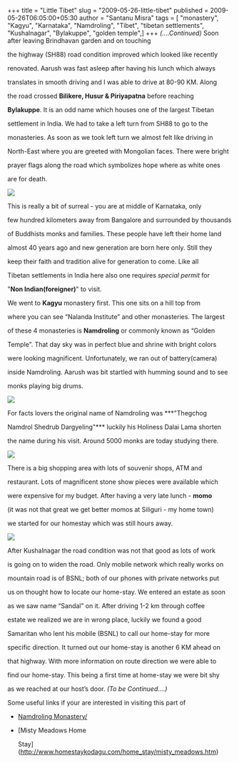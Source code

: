 +++
title = "Little Tibet"
slug = "2009-05-26-little-tibet"
published = 2009-05-26T06:05:00+05:30
author = "Santanu Misra"
tags = [ "monastery", "Kagyu", "Karnataka", "Namdroling", "Tibet", "tibetan settlements", "Kushalnagar", "Bylakuppe", "golden temple",]
+++
*(....Continued)* Soon after leaving Brindhavan garden and on touching

the highway (SH88) road condition improved which looked like recently

renovated. Aarush was fast asleep after having his lunch which always

translates in smooth driving and I was able to drive at 80-90 KM. Along

the road crossed **Bilikere, Husur & Piriyapatna** before reaching

**Bylakuppe**. It is an odd name which houses one of the largest Tibetan

settlement in India. We had to take a left turn from SH88 to go to the

monasteries. As soon as we took left turn we almost felt like driving in

North-East where you are greeted with Mongolian faces. There were bright

prayer flags along the road which symbolizes hope where as white ones

are for death.



  



[![](../images/thumbnails/2009-05-26-little-tibet-monks.jpg)](../images/2009-05-26-little-tibet-monks.jpg)



This is really a bit of surreal - you are at middle of Karnataka, only

few hundred kilometers away from Bangalore and surrounded by thousands

of Buddhists monks and families. These people have left their home land

almost 40 years ago and new generation are born here only. Still they

keep their faith and tradition alive for generation to come. Like all

Tibetan settlements in India here also one requires *special permit* for

"**Non Indian(foreigner)**" to visit.



We went to **Kagyu** monastery first. This one sits on a hill top from

where you can see “Nalanda Institute” and other monasteries. The largest

of these 4 monasteries is **Namdroling** or commonly known as “Golden

Temple”. That day sky was in perfect blue and shrine with bright colors

were looking magnificent. Unfortunately, we ran out of battery(camera)

inside Namdroling. Aarush was bit startled with humming sound and to see

monks playing big drums.



[![](../images/thumbnails/2009-05-26-little-tibet-golden_shrine2.jpg)](../images/2009-05-26-little-tibet-golden_shrine2.jpg)



  

  



For facts lovers the original name of Namdroling was ***"Thegchog

Namdrol Shedrub Dargyeling"*** luckily his Holiness Dalai Lama shorten

the name during his visit. Around 5000 monks are today studying there.



  



[![](../images/thumbnails/2009-05-26-little-tibet-golden_shrine.jpg)](../images/2009-05-26-little-tibet-golden_shrine.jpg)



There is a big shopping area with lots of souvenir shops, ATM and

restaurant. Lots of magnificent stone show pieces were available which

were expensive for my budget. After having a very late lunch - **momo**

(it was not that great we get better momos at Siliguri - my home town)

we started for our homestay which was still hours away.



[![](../images/thumbnails/2009-05-26-little-tibet-coorg-home-stay-direction.jpg)](../images/2009-05-26-little-tibet-coorg-home-stay-direction.jpg)



After Kushalnagar the road condition was not that good as lots of work

is going on to widen the road. Only mobile network which really works on

mountain road is of BSNL; both of our phones with private networks put

us on thought how to locate our home-stay. We entered an estate as soon

as we saw name “Sandal” on it. After driving 1-2 km through coffee

estate we realized we are in wrong place, luckily we found a good

Samaritan who lent his mobile (BSNL) to call our home-stay for more

specific direction. It turned out our home-stay is another 6 KM ahead on

that highway. With more information on route direction we were able to

find our home-stay. This being a first time at home-stay we were bit shy

as we reached at our host’s door. *(To be Continued....)*



  

  

Some useful links if your are interested in visiting this part of  



-   [Namdroling Monastery/](http://www.namdroling.org/)

-   [Misty Meadows Home

    Stay](http://www.homestaykodagu.com/home_stay/misty_meadows.htm)
